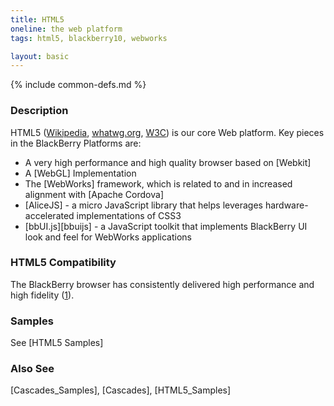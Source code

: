 ```yaml
---
title: HTML5
oneline: the web platform
tags: html5, blackberry10, webworks

layout: basic
---
```

{% include common-defs.md %}

### Description
HTML5 ([Wikipedia](http://en.wikipedia.org/wiki/HTML5), [whatwg.org](http://www.whatwg.org/specs/web-apps/current-work/multipage/),
[W3C](http://www.w3.org/TR/html5))
is our core Web platform.
Key pieces in the BlackBerry Platforms are:
 * A very high performance and high quality browser based on [Webkit]
 * A [WebGL] Implementation
 * The [WebWorks] framework, which is related to and in increased alignment with [Apache Cordova]
 * [AliceJS] - a micro JavaScript library that helps leverages hardware-accelerated implementations of CSS3
 * [bbUI.js][bbuijs] - a JavaScript toolkit that implements BlackBerry UI look and feel for WebWorks applications

### HTML5 Compatibility

The BlackBerry browser has consistently delivered high performance and high fidelity ([1]).

[1]: <http://www.berryreview.com/2012/06/05/blackberry-10-beta-html5-tests-smoke-the-competition/> "(BerryReview, June 5, 2012) BlackBerry 10 Beta HTML5 Tests Smoke the Competition"

### Samples

See [HTML5 Samples]

### Also See
[Cascades_Samples], [Cascades], [HTML5_Samples]
